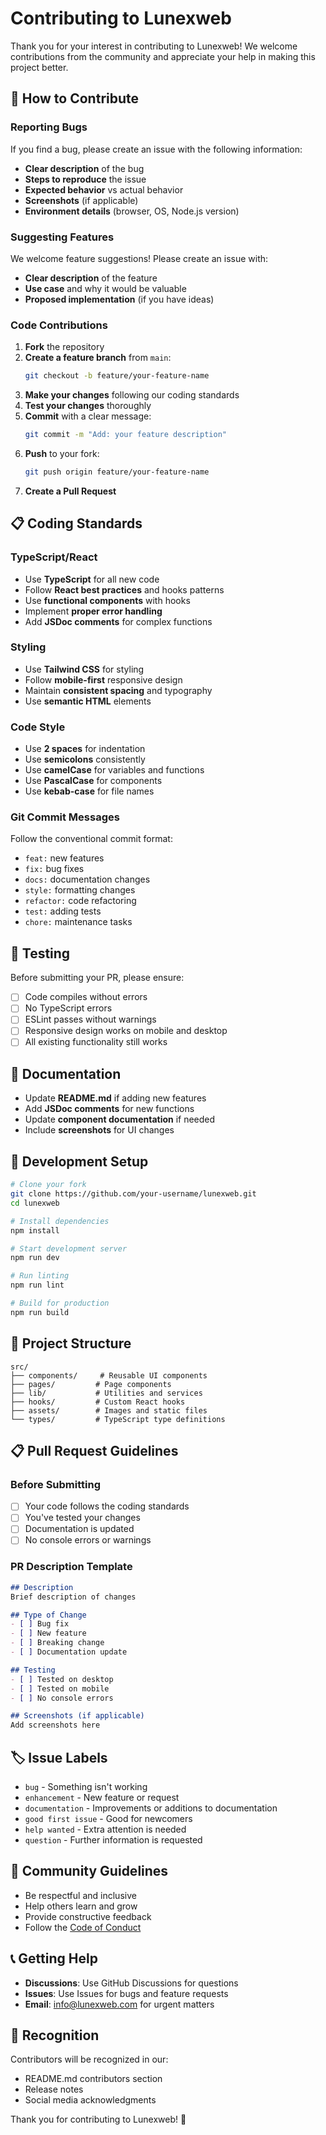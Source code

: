 # Contributing to Lunexweb

Thank you for your interest in contributing to Lunexweb! We welcome contributions from the community and appreciate your help in making this project better.

## 🤝 How to Contribute

### Reporting Bugs

If you find a bug, please create an issue with the following information:

- **Clear description** of the bug
- **Steps to reproduce** the issue
- **Expected behavior** vs actual behavior
- **Screenshots** (if applicable)
- **Environment details** (browser, OS, Node.js version)

### Suggesting Features

We welcome feature suggestions! Please create an issue with:

- **Clear description** of the feature
- **Use case** and why it would be valuable
- **Proposed implementation** (if you have ideas)

### Code Contributions

1. **Fork** the repository
2. **Create a feature branch** from `main`:
   ```bash
   git checkout -b feature/your-feature-name
   ```
3. **Make your changes** following our coding standards
4. **Test your changes** thoroughly
5. **Commit** with a clear message:
   ```bash
   git commit -m "Add: your feature description"
   ```
6. **Push** to your fork:
   ```bash
   git push origin feature/your-feature-name
   ```
7. **Create a Pull Request**

## 📋 Coding Standards

### TypeScript/React
- Use **TypeScript** for all new code
- Follow **React best practices** and hooks patterns
- Use **functional components** with hooks
- Implement **proper error handling**
- Add **JSDoc comments** for complex functions

### Styling
- Use **Tailwind CSS** for styling
- Follow **mobile-first** responsive design
- Maintain **consistent spacing** and typography
- Use **semantic HTML** elements

### Code Style
- Use **2 spaces** for indentation
- Use **semicolons** consistently
- Use **camelCase** for variables and functions
- Use **PascalCase** for components
- Use **kebab-case** for file names

### Git Commit Messages
Follow the conventional commit format:
- `feat:` new features
- `fix:` bug fixes
- `docs:` documentation changes
- `style:` formatting changes
- `refactor:` code refactoring
- `test:` adding tests
- `chore:` maintenance tasks

## 🧪 Testing

Before submitting your PR, please ensure:

- [ ] Code compiles without errors
- [ ] No TypeScript errors
- [ ] ESLint passes without warnings
- [ ] Responsive design works on mobile and desktop
- [ ] All existing functionality still works

## 📝 Documentation

- Update **README.md** if adding new features
- Add **JSDoc comments** for new functions
- Update **component documentation** if needed
- Include **screenshots** for UI changes

## 🚀 Development Setup

```bash
# Clone your fork
git clone https://github.com/your-username/lunexweb.git
cd lunexweb

# Install dependencies
npm install

# Start development server
npm run dev

# Run linting
npm run lint

# Build for production
npm run build
```

## 🎯 Project Structure

```
src/
├── components/     # Reusable UI components
├── pages/         # Page components
├── lib/           # Utilities and services
├── hooks/         # Custom React hooks
├── assets/        # Images and static files
└── types/         # TypeScript type definitions
```

## 📋 Pull Request Guidelines

### Before Submitting
- [ ] Your code follows the coding standards
- [ ] You've tested your changes
- [ ] Documentation is updated
- [ ] No console errors or warnings

### PR Description Template
```markdown
## Description
Brief description of changes

## Type of Change
- [ ] Bug fix
- [ ] New feature
- [ ] Breaking change
- [ ] Documentation update

## Testing
- [ ] Tested on desktop
- [ ] Tested on mobile
- [ ] No console errors

## Screenshots (if applicable)
Add screenshots here
```

## 🏷️ Issue Labels

- `bug` - Something isn't working
- `enhancement` - New feature or request
- `documentation` - Improvements or additions to documentation
- `good first issue` - Good for newcomers
- `help wanted` - Extra attention is needed
- `question` - Further information is requested

## 💬 Community Guidelines

- Be respectful and inclusive
- Help others learn and grow
- Provide constructive feedback
- Follow the [Code of Conduct](CODE_OF_CONDUCT.md)

## 📞 Getting Help

- **Discussions**: Use GitHub Discussions for questions
- **Issues**: Use Issues for bugs and feature requests
- **Email**: info@lunexweb.com for urgent matters

## 🎉 Recognition

Contributors will be recognized in our:
- README.md contributors section
- Release notes
- Social media acknowledgments

Thank you for contributing to Lunexweb! 🚀
